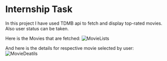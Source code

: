 # Internship Task 

In this project I have used TDMB api to fetch and display top-rated movies. Also user status can be taken.

Here is the Movies that are fetched:
![MovieLists](https://github.com/uddhav77/MovieData/assets/134246558/a3786e18-9f2d-49e9-82f9-46db7892aec9)

And here is the details for respective movie selected by user:
![MovieDeatils](https://github.com/uddhav77/MovieData/assets/134246558/c8ffbc97-b717-4406-8aba-926b7d6fdc06)


